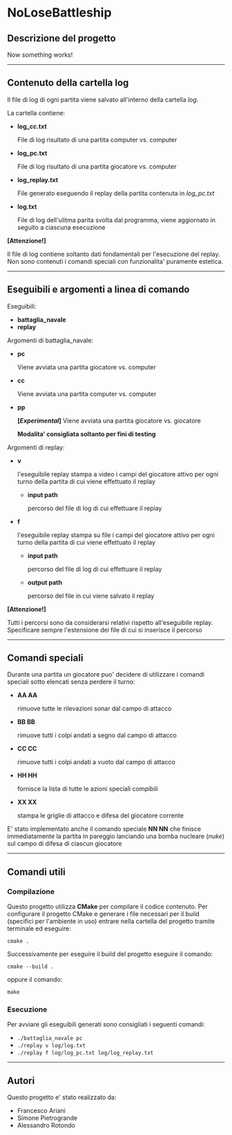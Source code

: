# NoLoseBattleship

## Descrizione del progetto

Now something works!

---

## Contenuto della cartella log

Il file di log di ogni partita viene salvato all'interno della cartella *log*.

La cartella contiene:
 - **log_cc.txt**

   File di log risultato di una partita computer vs. computer

 - **log_pc.txt**

   File di log risultato di una partita giocatore vs. computer

 - **log_replay.txt**

    File generato eseguendo il replay della partita contenuta in *log_pc.txt*

 - **log.txt** 

   File di log dell'ulitma parita svolta dal programma, viene aggiornato in seguito a ciascuna esecuzione

**[Attenzione!]**

 Il file di log contiene soltanto dati fondamentali per l'esecuzione del replay. Non sono contenuti i comandi speciali con funzionalita' puramente estetica.

---

## Eseguibili e argomenti a linea di comando

Eseguibili:
 - **battaglia_navale**
 - **replay**

Argomenti di battaglia_navale:
 - **pc**
   
      Viene avviata una partita giocatore vs. computer

 - **cc**

      Viene avviata una partita computer vs. computer

 - **pp**

      **\[*Experimental*\]** Viene avviata una partita giocatore vs. giocatore

      **Modalita' consigliata soltanto per fini di testing**

Argomenti di replay:
 - **v**

      l'eseguibile replay stampa a video i campi del giocatore attivo per ogni turno della partita di cui viene effettuato il replay

    - **input path**

         percorso del file di log di cui effettuare il replay

 - **f**

      l'eseguibile replay stampa su file i campi del giocatore attivo per ogni turno della partita di cui viene effettuato il replay

    - **input path**

         percorso del file di log di cui effettuare il replay

    - **output path**

         percorso del file in cui viene salvato il replay

**[Attenzione!]** 

Tutti i percorsi sono da considerarsi relativi rispetto all'eseguibile replay. Specificare sempre l'estensione dei file di cui si inserisce il percorso

---

## Comandi speciali

Durante una partita un giocatore puo' decidere di utilizzare i comandi speciali sotto elencati senza perdere il turno:

 - **AA AA**
 
   rimuove tutte le rilevazioni sonar dal campo di attacco
 
 - **BB BB**
 
   rimuove tutti i colpi andati a segno dal campo di attacco
 
 - **CC CC**
 
   rimuove tutti i colpi andati a vuoto dal campo di attacco
 
 - **HH HH**
 
   fornisce la lista di tutte le azioni speciali compibili
 
 - **XX XX**
 
   stampa le griglie di attacco e difesa del giocatore corrente

E' stato implementato anche il comando speciale **NN NN** che finisce immediatamente la partita in pareggio lanciando una bomba nucleare (*nuke*) sul campo di difesa di ciascun giocatore

---

## Comandi utili

### Compilazione

Questo progetto utilizza **CMake** per compilare il codice contenuto. Per configurare il progetto CMake e generare i file necessari per il build (specifici per l'ambiente in uso) entrare nella cartella del progetto tramite terminale ed eseguire: 

  ```cmake .```

Successivamente per eseguire il build del progetto eseguire il comando: 

  ```cmake --build .```

oppure il comando:

  ```make ```

### Esecuzione

Per avviare gli eseguibili generati sono consigliati i seguenti comandi:

 - ```./battaglia_navale pc```
 - ```./replay v log/log.txt```
 - ```./replay f log/log_pc.txt log/log_replay.txt```

 ---

 ## Autori

Questo progetto e' stato realizzato da:
 - Francesco Ariani
 - Simone Pietrogrande
 - Alessandro Rotondo